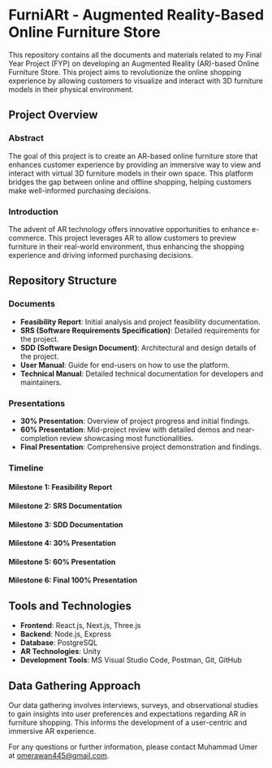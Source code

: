 # FurniARt - Augmented Reality-Based Online Furniture Store

This repository contains all the documents and materials related to my Final Year Project (FYP) on developing an Augmented Reality (AR)-based Online Furniture Store. This project aims to revolutionize the online shopping experience by allowing customers to visualize and interact with 3D furniture models in their physical environment.

## Project Overview

### Abstract
The goal of this project is to create an AR-based online furniture store that enhances customer experience by providing an immersive way to view and interact with virtual 3D furniture models in their own space. This platform bridges the gap between online and offline shopping, helping customers make well-informed purchasing decisions.

### Introduction
The advent of AR technology offers innovative opportunities to enhance e-commerce. This project leverages AR to allow customers to preview furniture in their real-world environment, thus enhancing the shopping experience and driving informed purchasing decisions.

## Repository Structure

### Documents
- **Feasibility Report**: Initial analysis and project feasibility documentation.
- **SRS (Software Requirements Specification)**: Detailed requirements for the project.
- **SDD (Software Design Document)**: Architectural and design details of the project.
- **User Manual**: Guide for end-users on how to use the platform.
- **Technical Manual**: Detailed technical documentation for developers and maintainers.

### Presentations
- **30% Presentation**: Overview of project progress and initial findings.
- **60% Presentation**: Mid-project review with detailed demos and near-completion review showcasing most functionalities.
- **Final Presentation**: Comprehensive project demonstration and findings.

### Timeline

#### Milestone 1: Feasibility Report

#### Milestone 2: SRS Documentation

#### Milestone 3: SDD Documentation

#### Milestone 4: 30% Presentation

#### Milestone 5: 60% Presentation

#### Milestone 6: Final 100% Presentation

## Tools and Technologies
- **Frontend**: React.js, Next.js, Three.js
- **Backend**: Node.js, Express
- **Database**: PostgreSQL
- **AR Technologies**: Unity
- **Development Tools**: MS Visual Studio Code, Postman, Git, GitHub

## Data Gathering Approach
Our data gathering involves interviews, surveys, and observational studies to gain insights into user preferences and expectations regarding AR in furniture shopping. This informs the development of a user-centric and immersive AR experience.

For any questions or further information, please contact Muhammad Umer at omerawan445@gmail.com.
